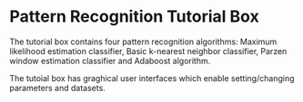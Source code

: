 # Pattern Recognition Tutorial Box  

The tutorial box contains four pattern recognition algorithms: Maximum likelihood estimation classifier, Basic k-nearest neighbor classifier, Parzen window estimation classifier and Adaboost algorithm.  

The tutoial box has graghical user interfaces which enable setting/changing parameters and datasets.  